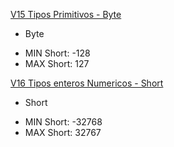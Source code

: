 [V15 Tipos Primitivos - Byte](V15-Tipos-Primitivos-Byte/src/v15/tipos/primitivos/V15TiposPrimitivos.java)
* Byte 
 - MIN Short: -128
 - MAX Short: 127

[V16 Tipos enteros Numericos - Short](V16-Tipos-Enteros-Numericos/src/v16/tipos/numericos/v16TiposEnterosNumericos)
* Short
 - MIN Short: -32768
 - MAX Short: 32767


